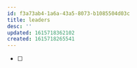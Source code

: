 ```yaml
---
id: f3a73ab4-1a6a-43a5-8073-b1085504d03c
title: leaders
desc: ''
updated: 1615718362102
created: 1615718265541
---
```

- [ ] 